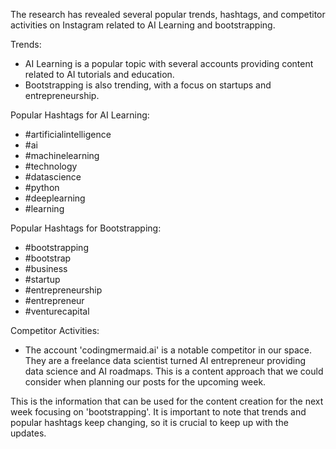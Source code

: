 The research has revealed several popular trends, hashtags, and competitor activities on Instagram related to AI Learning and bootstrapping. 

Trends: 
- AI Learning is a popular topic with several accounts providing content related to AI tutorials and education. 
- Bootstrapping is also trending, with a focus on startups and entrepreneurship. 

Popular Hashtags for AI Learning: 
- #artificialintelligence
- #ai 
- #machinelearning 
- #technology 
- #datascience 
- #python 
- #deeplearning 
- #learning

Popular Hashtags for Bootstrapping: 
- #bootstrapping
- #bootstrap
- #business
- #startup
- #entrepreneurship
- #entrepreneur
- #venturecapital

Competitor Activities: 
- The account 'codingmermaid.ai' is a notable competitor in our space. They are a freelance data scientist turned AI entrepreneur providing data science and AI roadmaps. This is a content approach that we could consider when planning our posts for the upcoming week.

This is the information that can be used for the content creation for the next week focusing on 'bootstrapping'. It is important to note that trends and popular hashtags keep changing, so it is crucial to keep up with the updates.